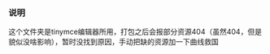 <!--
 * @Author: 莫靓仔
 * @description: 文件描述
 * @Date: 2021-08-30 14:56:23
 * @LastEditors: 莫靓仔
 * @LastEditTime: 2021-08-30 14:58:06
-->
### 说明
这个文件夹是tinymce编辑器所用，打包之后会报部分资源404（虽然404，但是貌似没啥影响），暂时没找到原因，手动把缺的资源加一下曲线救国